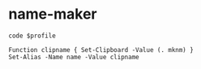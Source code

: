 # name-maker

`code $profile`

```
Function clipname { Set-Clipboard -Value (. mknm) }
Set-Alias -Name name -Value clipname

```
